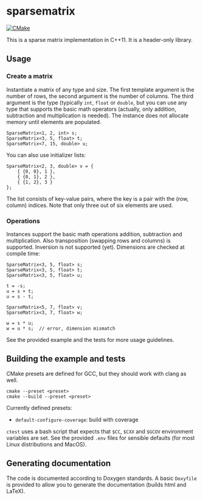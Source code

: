 # sparsematrix

[![CMake](https://github.com/lcvisser/sparsematrix/actions/workflows/cmake.yml/badge.svg)](https://github.com/lcvisser/sparsematrix/actions/workflows/cmake.yml)

This is a sparse matrix implementation in C++11. It is a header-only library.

## Usage

### Create a matrix

Instantiate a matrix of any type and size. The first template argument is the number of rows, the second argument is
the number of columns. The third argument is the type (typically `int`, `float` or `double`, but you can use any type
that supports the basic math operators (actually, only addition, subtraction and multiplication is needed). The
instance does not allocate memory until elements are populated.

```
SparseMatrix<1, 2, int> s;
SparseMatrix<3, 5, float> t;
SparseMatrix<7, 15, double> u;
```

You can also use initializer lists:

```
SparseMatrix<2, 3, double> v = {
    { {0, 0}, 1 },
    { {0, 1}, 2 },
    { {1, 2}, 3 }
};
```

The list consists of key-value pairs, where the key is a pair with the (row, column) indices. Note that only three out
of six elements are used.

### Operations

Instances support the basic math operations addition, subtraction and multiplication. Also transposition (swapping rows
and columns) is supported. Inversion is not supported (yet). Dimensions are checked at compile time:

```
SparseMatrix<3, 5, float> s;
SparseMatrix<3, 5, float> t;
SparseMatrix<3, 5, float> u;

t = -s;
u = s + t;
u = s - t;

SparseMatrix<5, 7, float> v;
SparseMatrix<3, 7, float> w;

w = s * u;
w = u * s;  // error, dimension mismatch
```

See the provided example and the tests for more usage guidelines.

## Building the example and tests

CMake presets are defined for GCC, but they should work with clang as well.

```
cmake --preset <preset>
cmake --build --preset <preset>
```

Currently defined presets:

 - `default-configure-coverage`: build with coverage

 `ctest` uses a bash script that expects that `$CC`, `$CXX` and `$GCOV` environment variables are set. See the provided
 `.env` files for sensible defaults (for most Linux distributions and MacOS).


## Generating documentation

The code is documented according to Doxygen standards. A basic `Doxyfile` is provided to allow you to generate the
documentation (builds html and LaTeX).
